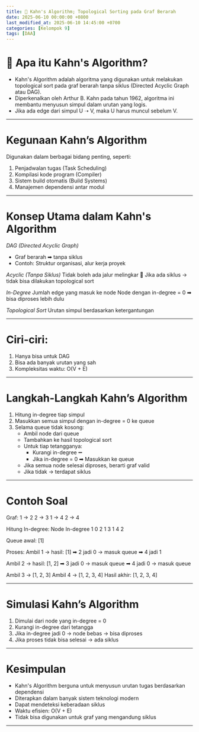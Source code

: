 ```yaml
---
title: 🎯 Kahn's Algorithm; Topological Sorting pada Graf Berarah
date: 2025-06-10 00:00:00 +0800
last_modified_at: 2025-06-10 14:45:00 +0700
categories: [Kelompok 9]
tags: [DAA]
---
```


# 📌 Apa itu Kahn's Algorithm?
- Kahn's Algorithm adalah algoritma yang digunakan untuk melakukan topological sort pada graf berarah tanpa siklus (Directed Acyclic Graph atau DAG).
- Diperkenalkan oleh Arthur B. Kahn pada tahun 1962, algoritma ini membantu menyusun simpul dalam urutan yang logis.
- Jika ada edge dari simpul U ➝ V, maka U harus muncul sebelum V.

---

# Kegunaan Kahn’s Algorithm
Digunakan dalam berbagai bidang penting, seperti:
1. Penjadwalan tugas (Task Scheduling)
2. Kompilasi kode program (Compiler)
3. Sistem build otomatis (Build Systems)
4. Manajemen dependensi antar modul

---

# Konsep Utama dalam Kahn's Algorithm

*DAG (Directed Acyclic Graph)*
- Graf berarah ➡ tanpa siklus
- Contoh: Struktur organisasi, alur kerja proyek

*Acyclic (Tanpa Siklus)*
Tidak boleh ada jalur melingkar
📛 Jika ada siklus → tidak bisa dilakukan topological sort

*In-Degree*
Jumlah edge yang masuk ke node
Node dengan in-degree = 0 ➡ bisa diproses lebih dulu

*Topological Sort*
Urutan simpul berdasarkan ketergantungan

---

# Ciri-ciri:
1. Hanya bisa untuk DAG
2. Bisa ada banyak urutan yang sah
3. Kompleksitas waktu: O(V + E)

---

# Langkah-Langkah Kahn’s Algorithm
1. Hitung in-degree tiap simpul
2. Masukkan semua simpul dengan in-degree = 0 ke queue
3. Selama queue tidak kosong:
   - Ambil node dari queue
   - Tambahkan ke hasil topological sort
   - Untuk tiap tetangganya:
     - Kurangi in-degree ➖
     - Jika in-degree = 0 ➡ Masukkan ke queue
   - Jika semua node selesai diproses, berarti graf valid
   - Jika tidak → terdapat siklus

---

# Contoh Soal
Graf:
1 → 2
2 → 3
1 → 4
2 → 4

Hitung In-degree:
Node	In-degree
1	        0
2	        1
3	        1
4	        2

Queue awal: [1]

Proses:
Ambil 1 → hasil: [1]
➡ 2 jadi 0 → masuk queue
➡ 4 jadi 1

Ambil 2 → hasil: [1, 2]
➡ 3 jadi 0 → masuk queue
➡ 4 jadi 0 → masuk queue

Ambil 3 → [1, 2, 3]
Ambil 4 → [1, 2, 3, 4]
Hasil akhir: [1, 2, 3, 4]


---

# Simulasi Kahn’s Algorithm
1. Dimulai dari node yang in-degree = 0
2. Kurangi in-degree dari tetangga
3. Jika in-degree jadi 0 → node bebas → bisa diproses
4. Jika proses tidak bisa selesai → ada siklus

---

# Kesimpulan
- Kahn's Algorithm berguna untuk menyusun urutan tugas berdasarkan dependensi
- Diterapkan dalam banyak sistem teknologi modern
- Dapat mendeteksi keberadaan siklus
- Waktu efisien: O(V + E)
- Tidak bisa digunakan untuk graf yang mengandung siklus
---